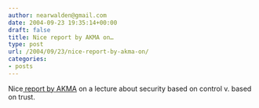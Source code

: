 ```yaml
---
author: nearwalden@gmail.com
date: 2004-09-23 19:35:14+00:00
draft: false
title: Nice report by AKMA on…
type: post
url: /2004/09/23/nice-report-by-akma-on/
categories:
- posts
---
```


Nice[ report by AKMA](//akma.disseminary.org/archives/001566.html") on a lecture about security based on control v. based on trust.



